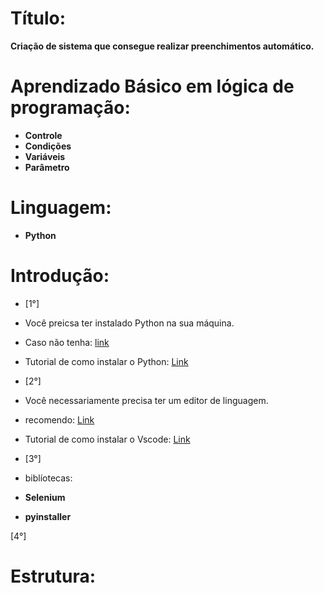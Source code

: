 # Título:

**Criação de sistema que consegue realizar preenchimentos automático.**


# Aprendizado Básico em lógica de programação:

* **Controle**
* **Condições**
* **Variáveis**
* **Parâmetro**


# Linguagem:

* **Python**


# Introdução:

* [1°]
* Você preicsa ter instalado Python na sua máquina.
* Caso não tenha: [link](https://www.python.org/downloads/)
* Tutorial de como instalar o Python: [Link](https://www.youtube.com/watch?v=KeDLsBmi3JA)

* [2°]
* Você necessariamente precisa ter um editor de linguagem.
* recomendo: [Link](https://code.visualstudio.com/)
* Tutorial de como instalar o Vscode: [Link](https://www.youtube.com/watch?v=_R6YslWRUFk)

* [3°]
* biblíotecas: 
* **Selenium**
* **pyinstaller**

[4°]


# Estrutura:

